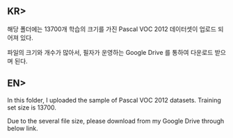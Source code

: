 ## KR> 

해당 폴더에는 13700개 학습의 크기를 가진 Pascal VOC 2012 데이터셋이 업로드 되어져 있다.

파일의 크기와 개수가 많아서, 필자가 운영하는 Google Drive 를 통하여 다운로드 받으며 된다.



## EN> 

In this folder, I uploaded the sample of Pascal VOC 2012 datasets. Training set size is 13700.

Due to the several file size, please download from my Google Drive through below link.

